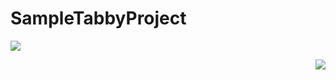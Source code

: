 # SampleTabbyProject


<p align="left">
<img src="https://user-images.githubusercontent.com/16395251/93185600-3dd9f400-f75b-11ea-840f-8e67bf41441d.png">
</p>

<p align="right">
<img src="https://user-images.githubusercontent.com/16395251/93186235-0455b880-f75c-11ea-8983-41fc5558f887.png">
</p>
